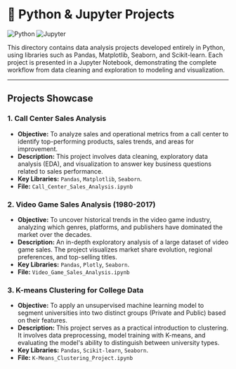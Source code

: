 # 🐍 Python & Jupyter Projects

![Python](https://img.shields.io/badge/Language-Python-blue.svg)
![Jupyter](https://img.shields.io/badge/Environment-Jupyter-orange)

This directory contains data analysis projects developed entirely in Python, using libraries such as Pandas, Matplotlib, Seaborn, and Scikit-learn. Each project is presented in a Jupyter Notebook, demonstrating the complete workflow from data cleaning and exploration to modeling and visualization.

---

## Projects Showcase

### 1. Call Center Sales Analysis
-   **Objective:** To analyze sales and operational metrics from a call center to identify top-performing products, sales trends, and areas for improvement.
-   **Description:** This project involves data cleaning, exploratory data analysis (EDA), and visualization to answer key business questions related to sales performance.
-   **Key Libraries:** `Pandas`, `Matplotlib`, `Seaborn`.
-   **File:** `Call_Center_Sales_Analysis.ipynb`

### 2. Video Game Sales Analysis (1980-2017)
-   **Objective:** To uncover historical trends in the video game industry, analyzing which genres, platforms, and publishers have dominated the market over the decades.
-   **Description:** An in-depth exploratory analysis of a large dataset of video game sales. The project visualizes market share evolution, regional preferences, and top-selling titles.
-   **Key Libraries:** `Pandas`, `Plotly`, `Seaborn`.
-   **File:** `Video_Game_Sales_Analysis.ipynb`

### 3. K-means Clustering for College Data
-   **Objective:** To apply an unsupervised machine learning model to segment universities into two distinct groups (Private and Public) based on their features.
-   **Description:** This project serves as a practical introduction to clustering. It involves data preprocessing, model training with K-means, and evaluating the model's ability to distinguish between university types.
-   **Key Libraries:** `Pandas`, `Scikit-learn`, `Seaborn`.
-   **File:** `K-Means_Clustering_Project.ipynb`
